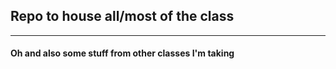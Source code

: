 ## Repo to house all/most of the class


----------


#### Oh and also some stuff from other classes I'm taking
